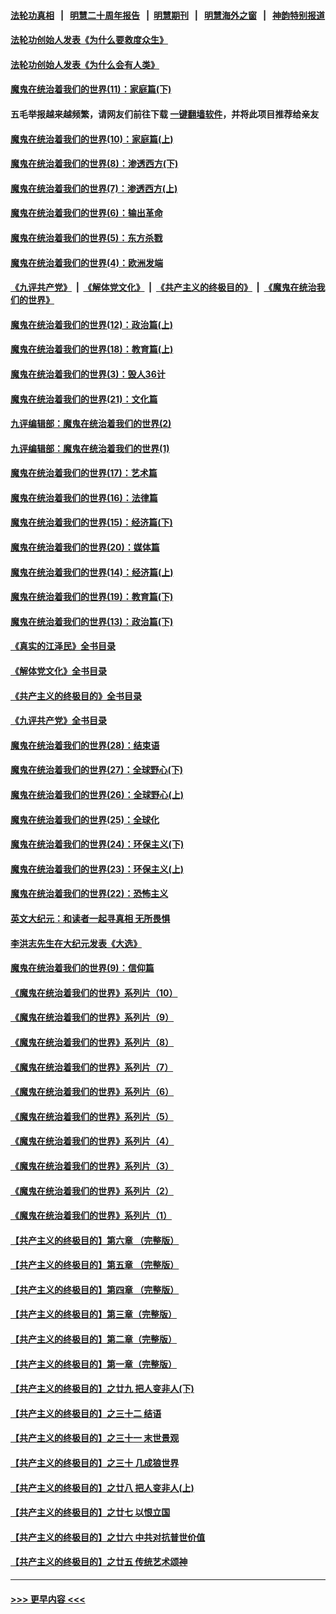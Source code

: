 #### [法轮功真相](https://github.com/gfw-breaker/truth/blob/master/README.md?t=0) &nbsp;&nbsp;|&nbsp;&nbsp; [明慧二十周年报告](https://github.com/gfw-breaker/mh-reports/blob/master/README.md?t=0) &nbsp;&nbsp;|&nbsp;&nbsp;[明慧期刊](https://github.com/gfw-breaker/mh-qikan) &nbsp;&nbsp;|&nbsp;&nbsp; [明慧海外之窗](https://github.com/gfw-breaker/mh-news/blob/master/README.md?t=0) &nbsp;&nbsp;|&nbsp;&nbsp; [神韵特别报道](https://github.com/gfw-breaker/mh-news/blob/master/shenyun.md?t=0)
#### [法轮功创始人发表《为什么要救度众生》](../pages/nsc422/n13975246.md?t=06130643) 
#### [法轮功创始人发表《为什么会有人类》](../pages/nsc422/n13912117.md?t=06130643) 
#### [魔鬼在统治着我们的世界(11)：家庭篇(下)](../pages/nsc422/n10440961.md?t=06130643) 
#### 五毛举报越来越频繁，请网友们前往下载 [一键翻墙软件](https://github.com/gfw-breaker/ssr-accounts)，并将此项目推荐给亲友
#### [魔鬼在统治着我们的世界(10)：家庭篇(上)](../pages/nsc422/n10435448.md?t=06130643) 
#### [魔鬼在统治着我们的世界(8)：渗透西方(下)](../pages/nsc422/n10429603.md?t=06130643) 
#### [魔鬼在统治着我们的世界(7)：渗透西方(上)](../pages/nsc422/n10426013.md?t=06130643) 
#### [魔鬼在统治着我们的世界(6)：输出革命](../pages/nsc422/n10421536.md?t=06130643) 
#### [魔鬼在统治着我们的世界(5)：东方杀戮](../pages/nsc422/n10417707.md?t=06130643) 
#### [魔鬼在统治着我们的世界(4)：欧洲发端](../pages/nsc422/n10414890.md?t=06130643) 
#### [《九评共产党》](https://github.com/begood0513/9ping.md/blob/master/README.md) &nbsp;|&nbsp; [《解体党文化》](../../../../jtdwh.md/blob/master/README.md)  &nbsp;|&nbsp; [《共产主义的终极目的》](../../../../gczydzjmd.md/blob/master/README.md) &nbsp;|&nbsp; [《魔鬼在统治我们的世界》](../../../../mgztzwmdsj.md/blob/master/README.md) 
#### [魔鬼在统治着我们的世界(12)：政治篇(上)](../pages/nsc422/n10444576.md?t=06130643) 
#### [魔鬼在统治着我们的世界(18)：教育篇(上)](../pages/nsc422/n10526970.md?t=06130643) 
#### [魔鬼在统治着我们的世界(3)：毁人36计](../pages/nsc422/n10411583.md?t=06130643) 
#### [魔鬼在统治着我们的世界(21)：文化篇](../pages/nsc422/n10597706.md?t=06130643) 
#### [九评编辑部：魔鬼在统治着我们的世界(2)](../pages/nsc422/n10410036.md?t=06130643) 
#### [九评编辑部：魔鬼在统治着我们的世界(1)](../pages/nsc422/n10406825.md?t=06130643) 
#### [魔鬼在统治着我们的世界(17)：艺术篇](../pages/nsc422/n10499093.md?t=06130643) 
#### [魔鬼在统治着我们的世界(16)：法律篇](../pages/nsc422/n10485969.md?t=06130643) 
#### [魔鬼在统治着我们的世界(15)：经济篇(下)](../pages/nsc422/n10469975.md?t=06130643) 
#### [魔鬼在统治着我们的世界(20)：媒体篇](../pages/nsc422/n10586579.md?t=06130643) 
#### [魔鬼在统治着我们的世界(14)：经济篇(上)](../pages/nsc422/n10457370.md?t=06130643) 
#### [魔鬼在统治着我们的世界(19)：教育篇(下)](../pages/nsc422/n10564808.md?t=06130643) 
#### [魔鬼在统治着我们的世界(13)：政治篇(下)](../pages/nsc422/n10448270.md?t=06130643) 
#### [《真实的江泽民》全书目录](../pages/nsc422/n13721399.md?t=06130643) 
#### [《解体党文化》全书目录](../pages/nsc422/n13721157.md?t=06130643) 
#### [《共产主义的终极目的》全书目录](../pages/nsc422/n13721048.md?t=06130643) 
#### [《九评共产党》全书目录](../pages/nsc422/n13708085.md?t=06130643) 
#### [魔鬼在统治着我们的世界(28)：结束语](../pages/nsc422/n10936246.md?t=06130643) 
#### [魔鬼在统治着我们的世界(27)：全球野心(下)](../pages/nsc422/n10928319.md?t=06130643) 
#### [魔鬼在统治着我们的世界(26)：全球野心(上)](../pages/nsc422/n10900318.md?t=06130643) 
#### [魔鬼在统治着我们的世界(25)：全球化](../pages/nsc422/n10788205.md?t=06130643) 
#### [魔鬼在统治着我们的世界(24)：环保主义(下)](../pages/nsc422/n10695307.md?t=06130643) 
#### [魔鬼在统治着我们的世界(23)：环保主义(上)](../pages/nsc422/n10688613.md?t=06130643) 
#### [魔鬼在统治着我们的世界(22)：恐怖主义](../pages/nsc422/n10614727.md?t=06130643) 
#### [英文大纪元：和读者一起寻真相 无所畏惧](../pages/nsc422/n12542027.md?t=06130643) 
#### [李洪志先生在大纪元发表《大选》](../pages/nsc422/n12534746.md?t=06130643) 
#### [魔鬼在统治着我们的世界(9)：信仰篇](../pages/nsc422/n10432159.md?t=06130643) 
#### [《魔鬼在统治着我们的世界》系列片（10）](../pages/nsc422/n12292670.md?t=06130643) 
#### [《魔鬼在统治着我们的世界》系列片（9）](../pages/nsc422/n12290859.md?t=06130643) 
#### [《魔鬼在统治着我们的世界》系列片（8）](../pages/nsc422/n12287445.md?t=06130643) 
#### [《魔鬼在统治着我们的世界》系列片（7）](../pages/nsc422/n12283425.md?t=06130643) 
#### [《魔鬼在统治着我们的世界》系列片（6）](../pages/nsc422/n12282314.md?t=06130643) 
#### [《魔鬼在统治着我们的世界》系列片（5）](../pages/nsc422/n12281419.md?t=06130643) 
#### [《魔鬼在统治着我们的世界》系列片（4）](../pages/nsc422/n12274024.md?t=06130643) 
#### [《魔鬼在统治着我们的世界》系列片（3）](../pages/nsc422/n12271322.md?t=06130643) 
#### [《魔鬼在统治着我们的世界》系列片（2）](../pages/nsc422/n12269049.md?t=06130643) 
#### [《魔鬼在统治着我们的世界》系列片（1）](../pages/nsc422/n12267575.md?t=06130643) 
#### [【共产主义的终极目的】第六章 （完整版）](../pages/nsc422/n11428913.md?t=06130643) 
#### [【共产主义的终极目的】第五章 （完整版）](../pages/nsc422/n11428912.md?t=06130643) 
#### [【共产主义的终极目的】第四章 （完整版）](../pages/nsc422/n11428907.md?t=06130643) 
#### [【共产主义的终极目的】第三章（完整版）](../pages/nsc422/n11428848.md?t=06130643) 
#### [【共产主义的终极目的】第二章（完整版）](../pages/nsc422/n11428831.md?t=06130643) 
#### [【共产主义的终极目的】第一章（完整版）](../pages/nsc422/n11417651.md?t=06130643) 
#### [【共产主义的终极目的】之廿九 把人变非人(下)](../pages/nsc422/n11344140.md?t=06130643) 
#### [【共产主义的终极目的】之三十二 结语](../pages/nsc422/n11360535.md?t=06130643) 
#### [【共产主义的终极目的】之三十一 末世景观](../pages/nsc422/n11351129.md?t=06130643) 
#### [【共产主义的终极目的】之三十 几成狼世界](../pages/nsc422/n11348280.md?t=06130643) 
#### [【共产主义的终极目的】之廿八 把人变非人(上)](../pages/nsc422/n11340492.md?t=06130643) 
#### [【共产主义的终极目的】之廿七 以恨立国](../pages/nsc422/n11336944.md?t=06130643) 
#### [【共产主义的终极目的】之廿六 中共对抗普世价值](../pages/nsc422/n11324785.md?t=06130643) 
#### [【共产主义的终极目的】之廿五 传统艺术颂神](../pages/nsc422/n11296396.md?t=06130643) 

----
#### [ >>> 更早内容 <<< ](../indexes/nsc422-earlier.md)
